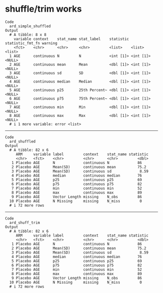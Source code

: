# shuffle/trim works

    Code
      ard_simple_shuffled
    Output
      # A tibble: 8 x 8
        variable context    stat_name stat_label    statistic statistic_fmt_fn warning
        <fct>    <chr>      <chr>     <chr>         <list>    <list>           <list> 
      1 AGE      continuous N         N             <int [1]> <int [1]>        <NULL> 
      2 AGE      continuous mean      Mean          <dbl [1]> <int [1]>        <NULL> 
      3 AGE      continuous sd        SD            <dbl [1]> <int [1]>        <NULL> 
      4 AGE      continuous median    Median        <dbl [1]> <int [1]>        <NULL> 
      5 AGE      continuous p25       25th Percent~ <dbl [1]> <int [1]>        <NULL> 
      6 AGE      continuous p75       75th Percent~ <dbl [1]> <int [1]>        <NULL> 
      7 AGE      continuous min       Min           <dbl [1]> <int [1]>        <NULL> 
      8 AGE      continuous max       Max           <dbl [1]> <int [1]>        <NULL> 
      # i 1 more variable: error <list>

---

    Code
      ard_shuffled
    Output
      # A tibble: 82 x 6
         ARM     variable label         context    stat_name statistic
         <chr>   <fct>    <chr>         <chr>      <chr>         <dbl>
       1 Placebo AGE      N             continuous N             86   
       2 Placebo AGE      Mean(SD)      continuous mean          75.2 
       3 Placebo AGE      Mean(SD)      continuous sd             8.59
       4 Placebo AGE      median        continuous median        76   
       5 Placebo AGE      p25           continuous p25           69   
       6 Placebo AGE      p75           continuous p75           82   
       7 Placebo AGE      min           continuous min           52   
       8 Placebo AGE      max           continuous max           89   
       9 Placebo AGE      Vector Length missing    N_obs         86   
      10 Placebo AGE      N Missing     missing    N_miss         0   
      # i 72 more rows

---

    Code
      ard_shuff_trim
    Output
      # A tibble: 82 x 6
         ARM     variable label         context    stat_name statistic
         <chr>   <fct>    <chr>         <chr>      <chr>         <dbl>
       1 Placebo AGE      N             continuous N             86   
       2 Placebo AGE      Mean(SD)      continuous mean          75.2 
       3 Placebo AGE      Mean(SD)      continuous sd             8.59
       4 Placebo AGE      median        continuous median        76   
       5 Placebo AGE      p25           continuous p25           69   
       6 Placebo AGE      p75           continuous p75           82   
       7 Placebo AGE      min           continuous min           52   
       8 Placebo AGE      max           continuous max           89   
       9 Placebo AGE      Vector Length missing    N_obs         86   
      10 Placebo AGE      N Missing     missing    N_miss         0   
      # i 72 more rows

